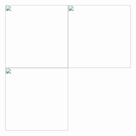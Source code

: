   <div>
    <div style="display: flex;align-items: center;">
      <img src="https://github-readme-stats.vercel.app/api/top-langs/?username=whjin" height="200" />
      <img src="https://github-readme-stats.vercel.app/api?username=whjin&theme=radical&show_icons=true" height="200" />
    </div>
    <img src="https://github-profile-trophy.vercel.app/?username=whjin&theme=flat&column=7" height="200"
      align="center" />
  </div>